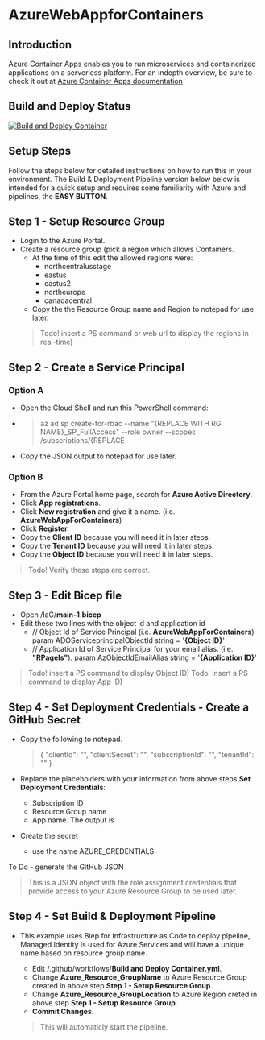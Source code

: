# AzureWebAppforContainers

## Introduction
Azure Container Apps enables you to run microservices and containerized applications on a serverless platform.  For an indepth overview, be sure to check it out at [Azure Container Apps documentation](https://learn.microsoft.com/en-us/azure/container-apps/)

## Build and Deploy Status
[![Build and Deploy Container](https://github.com/RPagels/AzureWebAppforContainers/actions/workflows/Build%20and%20Deploy%20Container.yml/badge.svg)](https://github.com/RPagels/AzureWebAppforContainers/actions/workflows/Build%20and%20Deploy%20Container.yml)

## Setup Steps
Follow the steps below for detailed instructions on how to run this in your environment.  The Build & Deployment Pipeline version below below is intended for a quick setup and requires some familiarity with Azure and pipelines, the **EASY BUTTON**.

## Step 1 - Setup Resource Group
  - Login to the Azure Portal.
  - Create a resource group (pick a region which allows Containers.
     - At the time of this edit the allowed regions were:
        - northcentralusstage
        - eastus
        - eastus2
        - northeurope
        - canadacentral
      - Copy the the Resource Group name and Region to notepad for use later.
    > Todo! insert a PS command or web url to display the regions in real-time)

## Step 2 - Create a Service Principal
  ### Option A
  - Open the Cloud Shell and run this PowerShell command:
  - >az ad sp create-for-rbac --name "{REPLACE WITH RG NAME}_SP_FullAccess" --role owner --scopes /subscriptions/{REPLACE 
  - Copy the JSON output to notepad for use later.

  ### Option B
  - From the Azure Portal home page, search for **Azure Active Directory**.
  - Click **App registrations**.
  - Click **New registration** and give it a name. (i.e. **AzureWebAppForContainers**)
  - Click **Register**
  - Copy the **Client ID** because you will need it in later steps.
  - Copy the **Tenant ID** because you will need it in later steps.
  - Copy the **Object ID** because you will need it in later steps.
  > Todo! Verify these steps are correct.

  ## Step 3 - Edit Bicep file
  - Open /IaC/**main-1.bicep**
  - Edit these two lines with the object id and application id
    - // Object Id of Service Principal (i.e. **AzureWebAppForContainers**) 
   param ADOServiceprincipalObjectId string = '**{Object ID}**'
    - // Application Id of Service Principal for your email alias. (i.e. **"RPagels"**).
   param AzObjectIdEmailAlias string = '**{Application ID}**'
  > Todo! insert a PS command to display Object ID)
  > Todo! insert a PS command to display App ID)

## Step 4 - Set Deployment Credentials - Create a GitHub Secret

  - Copy the following to notepad.
    > {
        "clientId": "<GUID>",
        "clientSecret": "<GUID>",
        "subscriptionId": "<GUID>",
        "tenantId": "<GUID>"
      }

  - Replace the placeholders with your information from above steps **Set Deployment Credentials**:
    - Subscription ID
    - Resource Group name
    - App name. The output is 
  - Create the secret
    - use the name AZURE_CREDENTIALS


  To Do - generate the GitHub JSON
  
> This is a JSON object with the role assignment credentials that provide access to your Azure Resource Group to be used later.

## Step 4 - Set Build & Deployment Pipeline

- This example uses Biep for Infrastructure as Code to deploy pipeline, Managed Identity is used for Azure Services and will have a unique name based on resource group name.

  - Edit /.github/workflows/**Build and Deploy Container.yml**.
  - Change **Azure_Resource_GroupName** to Azure Resource Group created in above step **Step 1 - Setup Resource Group**.
  - Change **Azure_Resource_GroupLocation** to Azure Region creted in above step **Step 1 - Setup Resource Group**.
  - **Commit Changes**.

  > This will automaticly start the pipeline.
